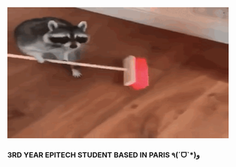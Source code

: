 <h2 align = "center ">
  <img src = "raccoon.gif" width = 2000 height = 300>
</h2>
<h3>
  3RD YEAR EPITECH STUDENT BASED IN PARIS ٩(ˊᗜˋ*)و
</h3>
